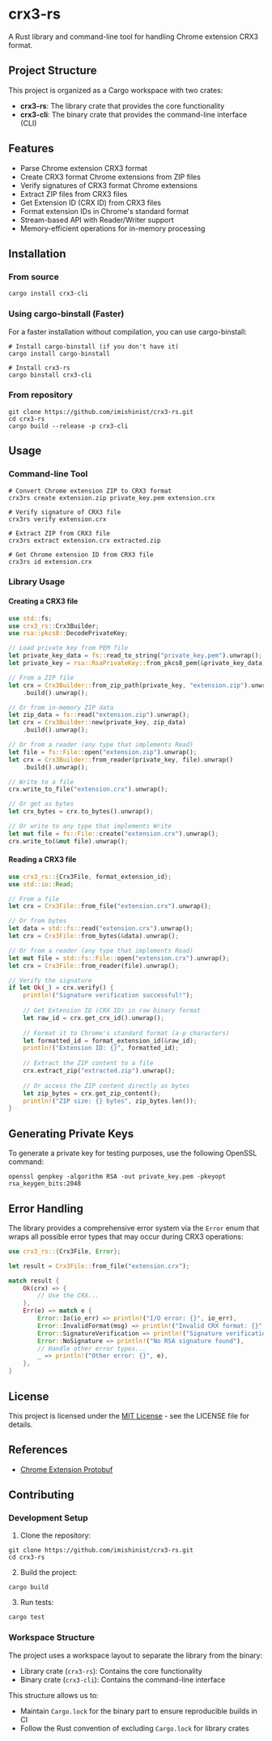 # crx3-rs

A Rust library and command-line tool for handling Chrome extension CRX3 format.

## Project Structure

This project is organized as a Cargo workspace with two crates:

- **crx3-rs**: The library crate that provides the core functionality
- **crx3-cli**: The binary crate that provides the command-line interface (CLI)

## Features

- Parse Chrome extension CRX3 format
- Create CRX3 format Chrome extensions from ZIP files
- Verify signatures of CRX3 format Chrome extensions
- Extract ZIP files from CRX3 files
- Get Extension ID (CRX ID) from CRX3 files
- Format extension IDs in Chrome's standard format
- Stream-based API with Reader/Writer support
- Memory-efficient operations for in-memory processing

## Installation

### From source

```
cargo install crx3-cli
```

### Using cargo-binstall (Faster)

For a faster installation without compilation, you can use cargo-binstall:

```
# Install cargo-binstall (if you don't have it)
cargo install cargo-binstall

# Install crx3-rs
cargo binstall crx3-cli
```

### From repository

```
git clone https://github.com/imishinist/crx3-rs.git
cd crx3-rs
cargo build --release -p crx3-cli
```

## Usage

### Command-line Tool

```
# Convert Chrome extension ZIP to CRX3 format
crx3rs create extension.zip private_key.pem extension.crx

# Verify signature of CRX3 file
crx3rs verify extension.crx

# Extract ZIP from CRX3 file
crx3rs extract extension.crx extracted.zip

# Get Chrome extension ID from CRX3 file
crx3rs id extension.crx
```

### Library Usage

#### Creating a CRX3 file

```rust
use std::fs;
use crx3_rs::Crx3Builder;
use rsa::pkcs8::DecodePrivateKey;

// Load private key from PEM file
let private_key_data = fs::read_to_string("private_key.pem").unwrap();
let private_key = rsa::RsaPrivateKey::from_pkcs8_pem(&private_key_data).unwrap();

// From a ZIP file
let crx = Crx3Builder::from_zip_path(private_key, "extension.zip").unwrap()
    .build().unwrap();

// Or from in-memory ZIP data
let zip_data = fs::read("extension.zip").unwrap();
let crx = Crx3Builder::new(private_key, zip_data)
    .build().unwrap();

// Or from a reader (any type that implements Read)
let file = fs::File::open("extension.zip").unwrap();
let crx = Crx3Builder::from_reader(private_key, file).unwrap()
    .build().unwrap();

// Write to a file
crx.write_to_file("extension.crx").unwrap();

// Or get as bytes
let crx_bytes = crx.to_bytes().unwrap();

// Or write to any type that implements Write
let mut file = fs::File::create("extension.crx").unwrap();
crx.write_to(&mut file).unwrap();
```

#### Reading a CRX3 file

```rust
use crx3_rs::{Crx3File, format_extension_id};
use std::io::Read;

// From a file
let crx = Crx3File::from_file("extension.crx").unwrap();

// Or from bytes
let data = std::fs::read("extension.crx").unwrap();
let crx = Crx3File::from_bytes(&data).unwrap();

// Or from a reader (any type that implements Read)
let mut file = std::fs::File::open("extension.crx").unwrap();
let crx = Crx3File::from_reader(file).unwrap();

// Verify the signature
if let Ok(_) = crx.verify() {
    println!("Signature verification successful!");
    
    // Get Extension ID (CRX ID) in raw binary format
    let raw_id = crx.get_crx_id().unwrap();
    
    // Format it to Chrome's standard format (a-p characters)
    let formatted_id = format_extension_id(&raw_id);
    println!("Extension ID: {}", formatted_id);
    
    // Extract the ZIP content to a file
    crx.extract_zip("extracted.zip").unwrap();
    
    // Or access the ZIP content directly as bytes
    let zip_bytes = crx.get_zip_content();
    println!("ZIP size: {} bytes", zip_bytes.len());
}
```

## Generating Private Keys

To generate a private key for testing purposes, use the following OpenSSL command:

```
openssl genpkey -algorithm RSA -out private_key.pem -pkeyopt rsa_keygen_bits:2048
```

## Error Handling

The library provides a comprehensive error system via the `Error` enum that wraps all possible error types that may occur during CRX3 operations:

```rust
use crx3_rs::{Crx3File, Error};

let result = Crx3File::from_file("extension.crx");

match result {
    Ok(crx) => {
        // Use the CRX...
    },
    Err(e) => match e {
        Error::Io(io_err) => println!("I/O error: {}", io_err),
        Error::InvalidFormat(msg) => println!("Invalid CRX format: {}", msg),
        Error::SignatureVerification => println!("Signature verification failed"),
        Error::NoSignature => println!("No RSA signature found"),
        // Handle other error types...
        _ => println!("Other error: {}", e),
    },
}
```

## License

This project is licensed under the [MIT License](LICENSE) - see the LICENSE file for details.

## References

- [Chrome Extension Protobuf](https://raw.githubusercontent.com/chromium/chromium/main/components/crx_file/crx3.proto)

## Contributing

### Development Setup

1. Clone the repository:
```
git clone https://github.com/imishinist/crx3-rs.git
cd crx3-rs
```

2. Build the project:
```
cargo build
```

3. Run tests:
```
cargo test
```

### Workspace Structure

The project uses a workspace layout to separate the library from the binary:

- Library crate (`crx3-rs`): Contains the core functionality
- Binary crate (`crx3-cli`): Contains the command-line interface

This structure allows us to:
- Maintain `Cargo.lock` for the binary part to ensure reproducible builds in CI
- Follow the Rust convention of excluding `Cargo.lock` for library crates
